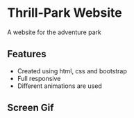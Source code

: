 <h1>Thrill-Park Website</h1>

<p>A website for the adventure park</p>

<h2>Features</h2>

<ul>
        <li>Created using html, css and bootstrap</li>
        <li>Full responsive</li>
        <li>Different animations are used</li>
</ul>

<h2>Screen Gif</h2>

[](/gif.gif)


